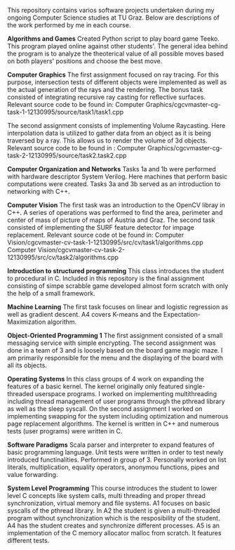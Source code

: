 This repository contains varios software projects undertaken during my ongoing Computer Science studies at TU Graz.
Below are descriptions of the work performed by me in each course.


__Algorithms and Games__
Created Python script to play board game Teeko. This program played online against other students'. The general idea behind the program
is to analyze the theoterical value of all possible moves based on both players' positions and choose the best move.

__Computer Graphics__
The first assignment focused on ray tracing. For this purpose, intersection tests of different objects were implemented as well as the actual generation of the rays and the rendering. The bonus task consisted of integrating recursive ray casting for reflective surfaces.
Relevant source code to be found in: Computer Graphics/cgcvmaster-cg-task-1-12130995/source/task1/task1.cpp

The second assignment consists of implementing Volume Raycasting. Here interpolation data is utilized to gather data from an object as
it is being traversed by a ray. This allows us to render the volume of 3d objects.
Relevant source code to be found in : Computer Graphics/cgcvmaster-cg-task-2-12130995/source/task2.task2.cpp

__Computer Organization and Networks__
Tasks 1a and 1b were performed with hardware descriptor System Verilog. Here machines that perform basic computations were created.
Tasks 3a and 3b served as an introduction to networking with C++.

__Computer Vision__
The first task was an introduction to the OpenCV libray in C++. A series of operations was performed to find the area, perimeter and center
of mass of picture of maps of Austria and Graz.
The second task consisted of implementing the SURF feature detector for impage replacement.
Relevant source code ot be found in:
Computer Vision/cgcvmaster-cv-task-1-12130995/src/cv/task1/algorithms.cpp
Computer Vision/cgcvmaster-cv-task-2-12130995/src/cv/task2/algorithms.cpp

__Introduction to structured programming__
This class introduces the student to procedural in C.
Included in this repository is the final assignment consisting of simpe scrabble game developed almost form scratch with only the help of 
a small framework.

__Machine Learning__
The first task focuses on linear and logistic regression as well as gradient descent. A4 covers K-means and the Expectation-Maximization algorithm.

__Object-Oriented Programming 1__
The first assignment consisted of a small messaging service with simple encrypting.
The second assignment was done in a team of 3 and is loosely based on the board game magic maze. I am primarily responsible for the menu and the displaying of the board with all its objects.

__Operating Systems__
In this class groups of 4 work on expanding the features of a basic kernel. The kernel originally only featured single-threaded userspace programs. I worked on implementing multithreading including thread management of user programs through the pthread library as well as the sleep syscall. On the second assignment I worked on implementing swapping for the system including optimization and numerous page replacement algorithms.
The kernel is written in C++ and numerous tests (user programs) were written in C.

__Software Paradigms__
Scala parser and interpreter to expand features of basic programming language. Unit tests were written in order to test newly introduced functinalities. Performed in group of 3. Personally worked on list literals, multiplication, equality operators, anonymou functions, pipes and value forwarding.

__System Level Programming__
This course introduces the student to lower level C concepts like system calls, multi threading and proper thread synchronization, virtual memory and file systems.
A1 focuses on basic syscalls of the pthread library. In A2 the student is given a multi-threaded program without synchronization which is the resposibility of the student. A4 has the student creates and synchronize different processes. A5 is an implementation of the C memory allocator malloc from scratch. It features different tests. 
 
